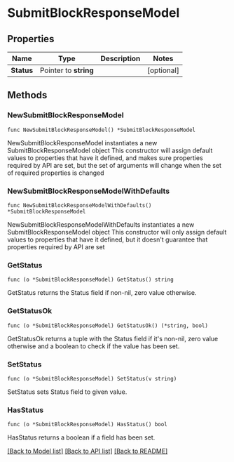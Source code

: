 # SubmitBlockResponseModel

## Properties

Name | Type | Description | Notes
------------ | ------------- | ------------- | -------------
**Status** | Pointer to **string** |  | [optional] 

## Methods

### NewSubmitBlockResponseModel

`func NewSubmitBlockResponseModel() *SubmitBlockResponseModel`

NewSubmitBlockResponseModel instantiates a new SubmitBlockResponseModel object
This constructor will assign default values to properties that have it defined,
and makes sure properties required by API are set, but the set of arguments
will change when the set of required properties is changed

### NewSubmitBlockResponseModelWithDefaults

`func NewSubmitBlockResponseModelWithDefaults() *SubmitBlockResponseModel`

NewSubmitBlockResponseModelWithDefaults instantiates a new SubmitBlockResponseModel object
This constructor will only assign default values to properties that have it defined,
but it doesn't guarantee that properties required by API are set

### GetStatus

`func (o *SubmitBlockResponseModel) GetStatus() string`

GetStatus returns the Status field if non-nil, zero value otherwise.

### GetStatusOk

`func (o *SubmitBlockResponseModel) GetStatusOk() (*string, bool)`

GetStatusOk returns a tuple with the Status field if it's non-nil, zero value otherwise
and a boolean to check if the value has been set.

### SetStatus

`func (o *SubmitBlockResponseModel) SetStatus(v string)`

SetStatus sets Status field to given value.

### HasStatus

`func (o *SubmitBlockResponseModel) HasStatus() bool`

HasStatus returns a boolean if a field has been set.


[[Back to Model list]](index.md#documentation-for-models) [[Back to API list]](index.md#documentation-for-api-endpoints) [[Back to README]](index.md)


